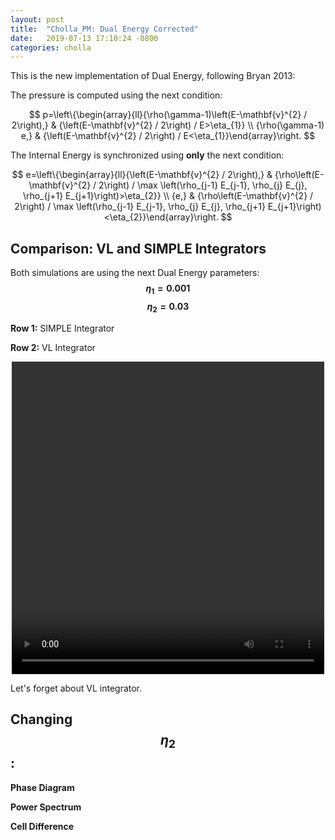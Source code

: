 ```yaml
---
layout: post
title:  "Cholla_PM: Dual Energy Corrected"
date:   2019-07-13 17:10:24 -0800
categories: cholla
---
```


This is the new implementation of Dual Energy, following Bryan 2013:

The pressure is computed using the next condition:

$$
p=\left\{\begin{array}{ll}{\rho(\gamma-1)\left(E-\mathbf{v}^{2} / 2\right),} & {\left(E-\mathbf{v}^{2} / 2\right) / E>\eta_{1}} \\ {\rho(\gamma-1) e,} & {\left(E-\mathbf{v}^{2} / 2\right) / E<\eta_{1}}\end{array}\right.
$$

The Internal Energy is synchronized using **only** the next condition:

$$
e=\left\{\begin{array}{ll}{\left(E-\mathbf{v}^{2} / 2\right),} & {\rho\left(E-\mathbf{v}^{2} / 2\right) / \max \left(\rho_{j-1} E_{j-1}, \rho_{j} E_{j}, \rho_{j+1} E_{j+1}\right)>\eta_{2}} \\ {e,} & {\rho\left(E-\mathbf{v}^{2} / 2\right) / \max \left(\rho_{j-1} E_{j-1}, \rho_{j} E_{j}, \rho_{j+1} E_{j+1}\right)<\eta_{2}}\end{array}\right.
$$

## Comparison: VL and SIMPLE Integrators

Both simulations are using the next Dual Energy parameters: **$$\eta_1 = 0.001$$    $$\eta_2=0.03$$**

**Row 1:** SIMPLE Integrator

**Row 2:** VL Integrator

<div style="text-align: center">
<video src="{{ site.url }}assets/videos/phase_diagram_DE_VL.mp4" width="500" height="500" controls preload> </video>
</div>

Let's forget about VL integrator.


## Changing $$\eta_2$$:

**Phase Diagram**


**Power Spectrum**

**Cell Difference**








